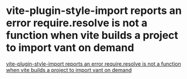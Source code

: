 # vite-plugin-style-import reports an error require.resolve is not a function when vite builds a project to import vant on demand
[vite-plugin-style-import reports an error require.resolve is not a function when vite builds a project to import vant on demand](https://aiwithcloud.com/2022/09/15/vite_plugin_style_import_reports_an_error_require-resolve_is_not_a_function_when_vite_builds_a_project_to_import_vant_on_demand/)